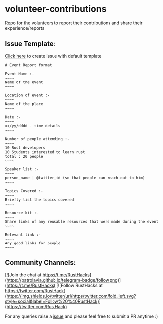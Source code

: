 # volunteer-contributions
Repo for the volunteers to report their contributions and share their experience/reports

## Issue Template:

[Click here](https://github.com/rusthacks/volunteer-contributions/issues/new) to create issue with default template

```
# Event Report format

Event Name :- 
~~~~
Name of the event
~~~~

Location of event :- 
~~~~
Name of the place
~~~~

Date :-
~~~~
xx/yy/dddd - time details
~~~~

Number of people attending :-
~~~~
10 Rust developers
10 Students interested to learn rust
total : 20 people
~~~~

Speaker list :-
~~~~
person_name | @twitter_id (so that people can reach out to him)
~~~~

Topics Covered :- 
~~~~
Briefly list the topics covered
~~~~

Resource kit :- 
~~~~
Share links of any reusable resources that were made during the event
~~~~

Relevant link :- 
~~~~
Any good links for people
~~~~
```

## Community Channels: 
[![Join the chat at https://t.me/RustHacks](https://patrolavia.github.io/telegram-badge/follow.png)](https://t.me/RustHacks)
[![Follow RustHacks at https://twitter.com/RustHack](https://img.shields.io/twitter/url/https/twitter.com/fold_left.svg?style=social&label=Follow%20%40RustHack)](https://twitter.com/RustHack)


For any queries raise a [issue](https://github.com/rusthacks/volunteer-contributions/issues) and please feel free to submit a PR anytime :) 
